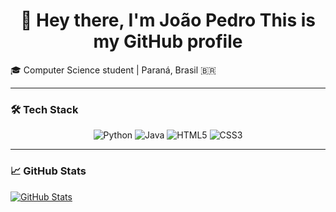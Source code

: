 <h1 align="center"> 
👋 Hey there, I'm João Pedro  
This is my GitHub profile  
</h1>

🎓 Computer Science student | Paraná, Brasil 🇧🇷  

---

### 🛠️ Tech Stack  

<div align="center">

![Python](https://img.shields.io/badge/Python-3776AB?style=for-the-badge&logo=python&logoColor=white)
![Java](https://img.shields.io/badge/Java-007396?style=for-the-badge&logo=java&logoColor=white)
![HTML5](https://img.shields.io/badge/HTML5-E34F26?style=for-the-badge&logo=html5&logoColor=white)
![CSS3](https://img.shields.io/badge/CSS3-1572B6?style=for-the-badge&logo=css3&logoColor=white)

</div>

---

### 📈 GitHub Stats  

[![GitHub Stats](https://github-readme-stats.vercel.app/api?username=Joaopedronb21&show_icons=true&theme=dracula)](https://github.com/Joaopedronb21)
